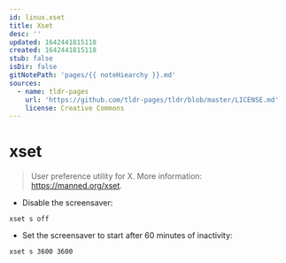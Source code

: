 ```yaml
---
id: linux.xset
title: Xset
desc: ''
updated: 1642441815118
created: 1642441815118
stub: false
isDir: false
gitNotePath: 'pages/{{ noteHiearchy }}.md'
sources:
  - name: tldr-pages
    url: 'https://github.com/tldr-pages/tldr/blob/master/LICENSE.md'
    license: Creative Commons
---
```

# xset

> User preference utility for X.
> More information: <https://manned.org/xset>.

- Disable the screensaver:

`xset s off`

- Set the screensaver to start after 60 minutes of inactivity:

`xset s 3600 3600`

